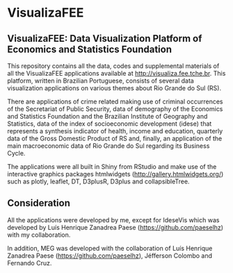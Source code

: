 # VisualizaFEE
## VisualizaFEE: Data Visualization Platform of Economics and Statistics Foundation
This repository contains all the data, codes and supplemental materials of all the VisualizaFEE applications available at http://visualiza.fee.tche.br. This platform, written in Brazilian Portuguese, consists of several data visualization applications on various themes about Rio Grande do Sul (RS).

There are applications of crime related making use of criminal occurrences of the Secretariat of Public Security, data of demography of the Economics and Statistics Foundation and the Brazilian Institute of Geography and Statistics, data of the index of socioeconomic development (idese) that represents a synthesis indicator of health, income and education, quarterly data of the Gross Domestic Product of RS and, finally, an application of the main macroeconomic data of Rio Grande do Sul regarding its Business Cycle.

The applications were all built in Shiny from RStudio and make use of the interactive graphics packages htmlwidgets (http://gallery.htmlwidgets.org/) such as plotly, leaflet, DT, D3plusR, D3plus and collapsibleTree.

## Consideration
All the applications were developed by me, except for IdeseVis which was developed by Luís Henrique Zanadrea Paese (https://github.com/paeselhz) with my collaboration.

In addition, MEG was developed with the collaboration of Luís Henrique Zanadrea Paese (https://github.com/paeselhz), Jéfferson Colombo and Fernando Cruz.